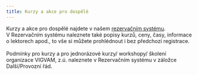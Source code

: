 ```yaml
---
title: Kurzy a akce pro dospělé
---
```

Kurzy a akce pro dospělé najdete v našem [rezervačním systému](https://brezanek.webooker.eu/).\
V Rezervačním systému naleznete také popisy kurzů, ceny, časy,  informace o lektorech apod., to vše si můžete prohlédnout i bez předchozí registrace. \
\
Podmínky pro kurzy a pro jednorázové kurzy/ workshopy/ školení organizace VIGVAM, z.ú. naleznete v Rezervačním systému v záložce Další/Provozní řád.
